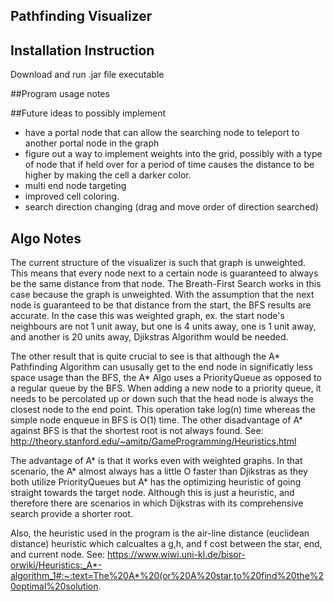 ## Pathfinding Visualizer

## Installation Instruction

Download and run .jar file executable 

##Program usage notes

##Future ideas to possibly implement
- have a portal node that can allow the searching node to teleport to another portal node in the graph
- figure out a way to implement weights into the grid, possibly with a type of node that if held over for a period of time causes the distance to be higher by making the cell a darker color. 
- multi end node targeting
- improved cell coloring. 
- search direction changing (drag and move order of direction searched)

## Algo Notes

The current structure of the visualizer is such that graph is unweighted. This means that every node next to a certain node is guaranteed to always be the same distance from that node.
The Breath-First Search works in this case because the graph is unweighted. With the assumption that the next node is guaranteed to be that distance from the start, the BFS results are accurate.
In the case this was weighted graph, ex. the start node's neighbours are not 1 unit away, but one is 4 units away, one is 1 unit away, and another is 20 units away, Djikstras Algorithm would be needed.

The other result that is quite crucial to see is that although the A* Pathfinding Algorithm can ususally get to the end node in significatly less space usage than the BFS, the A* Algo uses a PriorityQueue as opposed to a regular queue by the BFS. When adding a new node to a priority queue, it needs to be percolated up or down such that the head node is always the closest node to the end point. This
operation take log(n) time whereas the simple node enqueue in BFS is O(1) time. The other disadvantage of A* against BFS is that the shortest root is not always found. 
See: http://theory.stanford.edu/~amitp/GameProgramming/Heuristics.html

The advantage of A* is that it works even with weighted graphs. In that scenario, the A* almost always has a little O faster than Djikstras as they both utilize PriorityQueues but A* has the
optimizing heuristic of going straight towards the target node. Although this is just a heuristic, and therefore there are scenarios in which Dijkstras with its comprehensive search provide a shorter root. 

Also, the heuristic used in the program is the air-line distance (euclidean distance) heuristic which calcualtes a g,h, and f cost between the star, end, and current node. 
See: https://www.wiwi.uni-kl.de/bisor-orwiki/Heuristics:_A*-algorithm_1#:~:text=The%20A*%20(or%20A%20star,to%20find%20the%20optimal%20solution.


